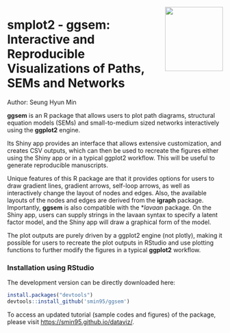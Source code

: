 <p align="center">
  <img src="man/figures/logo.png" height="150px" width="135px" align="right">
  <h1><strong>smplot2</strong> - ggsem: Interactive and Reproducible Visualizations of Paths, SEMs and Networks</h1>
</p>

Author: Seung Hyun Min

**ggsem** is an R package that allows users to plot path diagrams, structural equation models (SEMs) and small-to-medium sized networks interactively using the **ggplot2** engine.

Its Shiny app provides an interface that allows extensive customization, and creates CSV outputs, which can then be used to recreate the figures either using the Shiny app or in a typical ggplot2 workflow. This will be useful to generate reproducible manuscripts.

Unique features of this R package are that it provides options for users to draw gradient lines, gradient arrows, self-loop arrows, as well as interactively change the layout of nodes and edges.
Also, the available layouts of the nodes and edges are derived from the **igraph** package. Importantly, **ggsem** is also compatible with the **lavaan* package. On the Shiny app, users can supply strings in the lavaan syntax to specify a latent factor model, and the Shiny app will draw a graphical form of the model.

The plot outputs are purely driven by a ggplot2 engine (not plotly), making it possible for users to recreate the plot outputs in RStudio and use plotting functions to further modify the figures in a typical **ggplot2** workflow.

### Installation using RStudio

The development version can be directly downloaded here:

``` r
install.packages("devtools")
devtools::install_github('smin95/ggsem')
```
 
To access an updated tutorial (sample codes and figures) of the package, please visit https://smin95.github.io/dataviz/.
